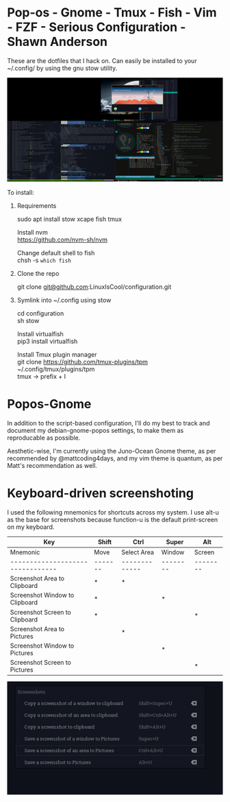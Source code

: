 # Pop-os - Gnome - Tmux - Fish - Vim - FZF - Serious Configuration - Shawn Anderson
These are the dotfiles that I hack on. Can easily be installed to your ~/.config/ by using the gnu stow utility.

<div align="center">
  <img src="https://raw.githubusercontent.com/LinuxIsCool/configuration/master/popos-gnome/Screenshot%20from%202020-09-29%2001-56-33.png"/>
</div>

To install:  
1. Requirements
	
	sudo apt install stow xcape fish tmux
	
	Install nvm  
	https://github.com/nvm-sh/nvm
	
	Change default shell to fish  
	chsh -s `which fish`
		
2. Clone the repo  

	git clone git@github.com:LinuxIsCool/configuration.git  
	
3. Symlink into ~/.config using stow  

	cd configuration  
	sh stow
	
	Install virtualfish  
	pip3 install virtualfish
	
	Install Tmux plugin manager  
	git clone https://github.com/tmux-plugins/tpm ~/.config/tmux/plugins/tpm  
	tmux -> prefix + I  
	
	
# Popos-Gnome
In addition to the script-based configuration, I'll do my best to track and document my debian-gnome-popos settings, to make them as reproducable as possible.

Aesthetic-wise, I'm currently using the Juno-Ocean Gnome theme, as per recommended by @mattcoding4days, and my vim theme is quantum, as per Matt's recommendation as well.

# Keyboard-driven screenshoting
I used the following mnemonics for shortcuts across my system. I use alt-u as the base for screenshots because function-u is the default print-screen on my keyboard.

| Key                            | Shift | Ctrl        | Super  | Alt    |
|--------------------------------|-------|-------------|--------|--------|
| Mnemonic                       | Move  | Select Area | Window | Screen |
|--------------------------------|-------|-------------|--------|--------|
| Screenshot Area to Clipboard   | *     | *           |        |        |
| Screenshot Window to Clipboard | *     |             | *      |        |
| Screenshot Screen to Clipboard | *     |             |        | *      |
| Screenshot Area to Pictures    |       | *           |        |        |
| Screenshot Window to Pictures  |       |             | *      |        |
| Screenshot Screen to Pictures  |       |             |        | *      |


![screenshot_keys.png](popos-gnome/screenshot_keys.png)
